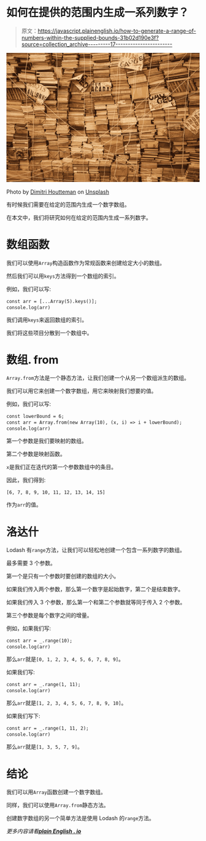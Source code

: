 # 如何在提供的范围内生成一系列数字？

> 原文：<https://javascript.plainenglish.io/how-to-generate-a-range-of-numbers-within-the-supplied-bounds-31b02d190e3f?source=collection_archive---------17----------------------->

![](img/fa3ca8cc723cb207b7131e736c834f12.png)

Photo by [Dimitri Houtteman](https://unsplash.com/@dimhou?utm_source=medium&utm_medium=referral) on [Unsplash](https://unsplash.com?utm_source=medium&utm_medium=referral)

有时候我们需要在给定的范围内生成一个数字数组。

在本文中，我们将研究如何在给定的范围内生成一系列数字。

# 数组函数

我们可以使用`Array`构造函数作为常规函数来创建给定大小的数组。

然后我们可以用`keys`方法得到一个数组的索引。

例如，我们可以写:

```
const arr = [...Array(5).keys()];
console.log(arr)
```

我们调用`keys`来返回数组的索引。

我们将这些项目分散到一个数组中。

# 数组. from

`Array.from`方法是一个静态方法，让我们创建一个从另一个数组派生的数组。

我们可以用它来创建一个数字数组，用它来映射我们想要的值。

例如，我们可以写:

```
const lowerBound = 6;
const arr = Array.from(new Array(10), (x, i) => i + lowerBound);
console.log(arr)
```

第一个参数是我们要映射的数组。

第二个参数是映射函数。

`x`是我们正在迭代的第一个参数数组中的条目。

因此，我们得到:

```
[6, 7, 8, 9, 10, 11, 12, 13, 14, 15]
```

作为`arr`的值。

# 洛达什

Lodash 有`range`方法，让我们可以轻松地创建一个包含一系列数字的数组。

最多需要 3 个参数。

第一个是只有一个参数时要创建的数组的大小。

如果我们传入两个参数，那么第一个数字是起始数字，第二个是结束数字。

如果我们传入 3 个参数，那么第一个和第二个参数就等同于传入 2 个参数。

第三个参数是每个数字之间的增量。

例如，如果我们写:

```
const arr = _.range(10);
console.log(arr)
```

那么`arr`就是`[0, 1, 2, 3, 4, 5, 6, 7, 8, 9]`。

如果我们写:

```
const arr = _.range(1, 11);
console.log(arr)
```

那么`arr`就是`[1, 2, 3, 4, 5, 6, 7, 8, 9, 10]`。

如果我们写下:

```
const arr = _.range(1, 11, 2);
console.log(arr)
```

那么`arr`就是`[1, 3, 5, 7, 9]`。

# 结论

我们可以用`Array`函数创建一个数字数组。

同样，我们可以使用`Array.from`静态方法。

创建数字数组的另一个简单方法是使用 Lodash 的`range`方法。

*更多内容请看*[***plain English . io***](http://plainenglish.io/)